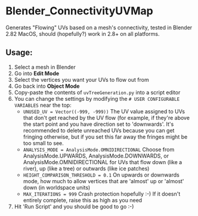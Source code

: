 # Blender_ConnectivityUVMap
Generates "Flowing" UVs based on a mesh's connectivity, tested in Blender 2.82 MacOS, should (hopefully?) work in 2.8+ on all platforms.

## Usage: ##

1. Select a mesh in Blender
1. Go into **Edit Mode**
1. Select the vertices you want your UVs to flow out from
1. Go back into **Object Mode**
1. Copy-paste the contents of `uvTreeGeneration.py` into a script editor
1. You can change the settings by modifying the `# USER CONFIGURABLE VARIABLES` near the top:
   * `UNUSED_UV = Vector((-999, -999))`
    The UV value assigned to UVs that don't get reached by the UV flow (for example, if they're above the start point and you have direction set to 'downwards'. It's recommended to delete unreached UVs because you can get fringing otherwise, but if you set this far away the fringes might be too small to see.
   * `ANALYSIS_MODE = AnalysisMode.OMNIDIRECTIONAL`
   Choose from AnalysisMode.UPWARDS, AnalysisMode.DOWNWARDS, or AnalysisMode.OMNIDIRECTIONAL for UVs that flow down (like a river), up (like a tree) or outwards (like ice patches)
   * `HEIGHT_COMPARISON_THRESHOLD = 0.1`
   On upwards or downwards mode, how much to allow vertices that are 'almost' up or 'almost' down (in worldspace units)
   * `MAX_ITERATIONS = 999`
   Crash protection hopefully :-) If it doesn't entirely complete, raise this as high as you need
1. Hit 'Run Script' and you should be good to go :-)
